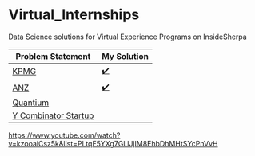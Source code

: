 # Virtual_Internships
Data Science solutions for Virtual Experience Programs on InsideSherpa

Problem Statement                                                               |  My Solution
------------------------------------------------                                |--------------------------------------------------------------------------
[KPMG](https://www.theforage.com/virtual-internships/m7W4GMqeT3bh9Nb2c)         |[✔️](https://github.com/AparGarg99/Virtual_Internships/tree/main/KPMG)
[ANZ](https://www.theforage.com/virtual-internships/prototype/ZLJCsrpkHo9pZBJNY/ANZ-Virtual-Internship)  | [✔️](https://github.com/AparGarg99/Virtual_Internships/tree/main/ANZ)
[Quantium](https://www.theforage.com/virtual-internships/prototype/NkaC7knWtjSbi6aYv/Quantium%20Virtual%20Experience%20Program) | 
[Y Combinator Startup](https://www.theforage.com/virtual-internships/prototype/WcLh73G57rcD3MRhY/Data%2520Science%2520%26%2520AI) |



https://www.youtube.com/watch?v=kzooaiCsz5k&list=PLtqF5YXg7GLlJjIM8EhbDhMHtSYcPnVvH
